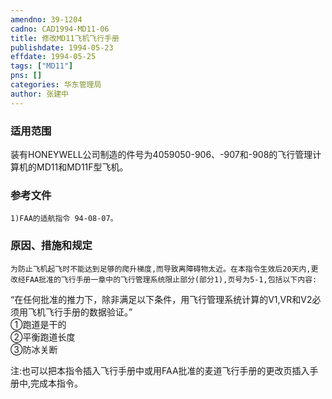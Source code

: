```yaml
---
amendno: 39-1204  
cadno: CAD1994-MD11-06  
title: 修改MD11飞机飞行手册  
publishdate: 1994-05-23  
effdate: 1994-05-25  
tags: ["MD11"]  
pns: []  
categories: 华东管理局  
author: 张建中  
---
```

  
### 适用范围  
装有HONEYWELL公司制造的件号为4059050-906、-907和-908的飞行管理计算机的MD11和MD11F型飞机。  
  
<!--more-->  
### 参考文件  
    1)FAA的适航指令 94-08-07。  
  
### 原因、措施和规定  
    为防止飞机起飞时不能达到足够的爬升梯度,而导致离障碍物太近。在本指令生效后20天内,更改经FAA批准的飞行手册一章中的飞行管理系统限止部分(部分1),页号为5-1,包括以下内容:  
“在任何批准的推力下，除非满足以下条件，用飞行管理系统计算的V1,VR和V2必须用飞机飞行手册的数据验证。”  
 ①跑道是干的  
②平衡跑道长度  
③防冰关断  
  
注:也可以把本指令插入飞行手册中或用FAA批准的麦道飞行手册的更改页插入手册中,完成本指令。  
